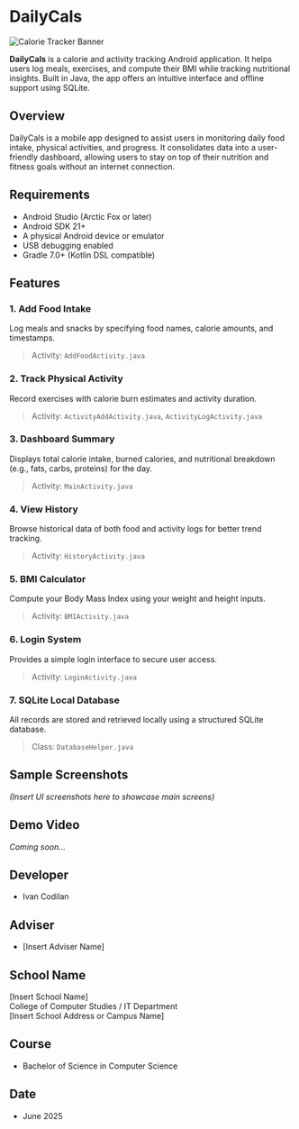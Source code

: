 # DailyCals

![Calorie Tracker Banner](![Image](https://github.com/user-attachments/assets/56408de1-893f-4a40-81c4-d55154fb6aa0))

**DailyCals** is a calorie and activity tracking Android application. It helps users log meals, exercises, and compute their BMI while tracking nutritional insights. Built in Java, the app offers an intuitive interface and offline support using SQLite.

## Overview

DailyCals is a mobile app designed to assist users in monitoring daily food intake, physical activities, and progress. It consolidates data into a user-friendly dashboard, allowing users to stay on top of their nutrition and fitness goals without an internet connection.

## Requirements

- Android Studio (Arctic Fox or later)
- Android SDK 21+
- A physical Android device or emulator
- USB debugging enabled
- Gradle 7.0+ (Kotlin DSL compatible)

## Features

### 1. Add Food Intake
Log meals and snacks by specifying food names, calorie amounts, and timestamps.  
> Activity: `AddFoodActivity.java`

### 2. Track Physical Activity
Record exercises with calorie burn estimates and activity duration.  
> Activity: `ActivityAddActivity.java`, `ActivityLogActivity.java`

### 3. Dashboard Summary
Displays total calorie intake, burned calories, and nutritional breakdown (e.g., fats, carbs, proteins) for the day.  
> Activity: `MainActivity.java`

### 4. View History
Browse historical data of both food and activity logs for better trend tracking.  
> Activity: `HistoryActivity.java`

### 5. BMI Calculator
Compute your Body Mass Index using your weight and height inputs.  
> Activity: `BMIActivity.java`

### 6. Login System
Provides a simple login interface to secure user access.  
> Activity: `LoginActivity.java`

### 7. SQLite Local Database
All records are stored and retrieved locally using a structured SQLite database.  
> Class: `DatabaseHelper.java`

## Sample Screenshots

*(Insert UI screenshots here to showcase main screens)*

## Demo Video
*Coming soon…*

## Developer
- Ivan Codilan

## Adviser
- [Insert Adviser Name]

## School Name
[Insert School Name]  
College of Computer Studies / IT Department  
[Insert School Address or Campus Name]

## Course
- Bachelor of Science in Computer Science

## Date
- June 2025
